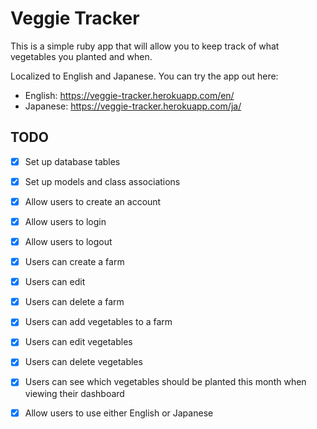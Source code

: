 # Veggie Tracker

This is a simple ruby app that will allow you to keep track of what vegetables you planted and when.

Localized to English and Japanese. You can try the app out here:
 - English: https://veggie-tracker.herokuapp.com/en/
 - Japanese: https://veggie-tracker.herokuapp.com/ja/

## TODO

- [x] Set up database tables
- [x] Set up models and class associations
- [x] Allow users to create an account
- [x] Allow users to login
- [x] Allow users to logout

- [x] Users can create a farm
- [x] Users can edit
- [x] Users can delete a farm
- [x] Users can add vegetables to a farm
- [x] Users can edit vegetables
- [x] Users can delete vegetables

- [x] Users can see which vegetables should be planted this month when viewing their dashboard
- [x] Allow users to use either English or Japanese
